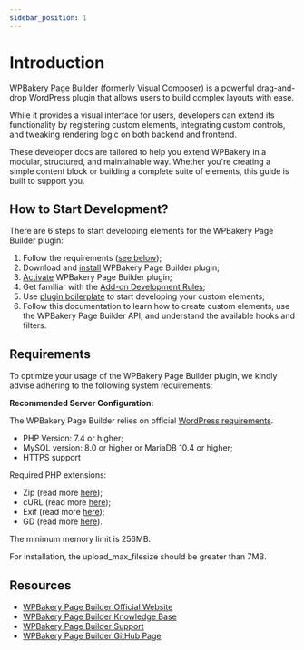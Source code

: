 ```yaml
---
sidebar_position: 1
---
```


# Introduction

WPBakery Page Builder (formerly Visual Composer) is a powerful drag-and-drop WordPress plugin that allows users to build complex layouts with ease.

While it provides a visual interface for users, developers can extend its functionality by registering custom elements, integrating custom controls, and tweaking rendering logic on both backend and frontend.

These developer docs are tailored to help you extend WPBakery in a modular, structured, and maintainable way. Whether you're creating a simple content block or building a complete suite of elements, this guide is built to support you.

## How to Start Development?
There are 6 steps to start developing elements for the WPBakery Page Builder plugin:

1. Follow the requirements ([see below](#requirements));
2. Download and [install](https://kb.wpbakery.com/docs/getting-started/plugin-installation/) WPBakery Page Builder plugin;
3. [Activate](https://kb.wpbakery.com/docs/getting-started/activation/) WPBakery Page Builder plugin;
4. Get familiar with the [Add-on Development Rules](https://kb.wpbakery.com/docs/add-ons/add-on-development-rules/);
5. Use [plugin boilerplate](https://github.com/wpbakery/vc-dev-example) to start developing your custom elements;
6. Follow this documentation to learn how to create custom elements, use the WPBakery Page Builder API, and understand the available hooks and filters.

## Requirements

To optimize your usage of the WPBakery Page Builder plugin, we kindly advise adhering to the following system requirements:

**Recommended Server Configuration:**

The WPBakery Page Builder relies on official [WordPress requirements](https://wordpress.org/about/requirements/).

* PHP Version: 7.4 or higher;
* MySQL version: 8.0 or higher or MariaDB 10.4 or higher;
* HTTPS support 

Required PHP extensions:

* Zip (read more [here](https://www.php.net/manual/en/book.zip.php));
* cURL (read more [here](https://www.php.net/manual/en/book.curl.php));
* Exif (read more [here](https://www.php.net/manual/en/book.exif.php));
* GD (read more [here](https://www.php.net/manual/en/book.image.php)).

The minimum memory limit is 256MB.

For installation, the upload_max_filesize should be greater than 7MB.

## Resources

* [WPBakery Page Builder Official Website](https://wpbakery.com/)
* [WPBakery Page Builder Knowledge Base](https://kb.wpbakery.com/)
* [WPBakery Page Builder Support](https://support.wpbakery.com/)
* [WPBakery Page Builder GitHub Page](https://github.com/wpbakery/)
